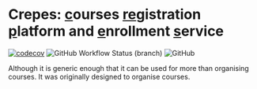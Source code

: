 # Crepes: <ins>c</ins>ourses <ins>re</ins>gistration <ins>p</ins>latform and <ins>e</ins>nrollment <ins>s</ins>ervice

[![codecov](https://codecov.io/github/nielsdos/crepes/branch/main/graph/badge.svg?token=708N5Z15C5)](https://codecov.io/github/nielsdos/crepes)
![GitHub Workflow Status (branch)](https://img.shields.io/github/workflow/status/nielsdos/crepes/CI/main)
![GitHub](https://img.shields.io/github/license/nielsdos/crepes)

Although it is generic enough that it can be used for more than organising courses.
It was originally designed to organise courses.
